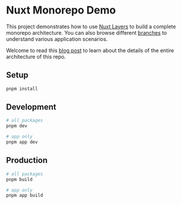 # Nuxt Monorepo Demo

This project demonstrates how to use [Nuxt Layers](https://nuxt.com/docs/getting-started/layers) to build a complete monorepo architecture. You can also browse different [branches](https://github.com/serkodev/studiversity/branches) to understand various application scenarios.

Welcome to read this [blog post](https://serko.dev/post/nuxt-3-monorepo) to learn about the details of the entire architecture of this repo.

## Setup

```bash
pnpm install
```

## Development

```bash
# all packages
pnpm dev

# app only
pnpm app dev
```

## Production

```bash
# all packages
pnpm build

# app only
pnpm app build
```
